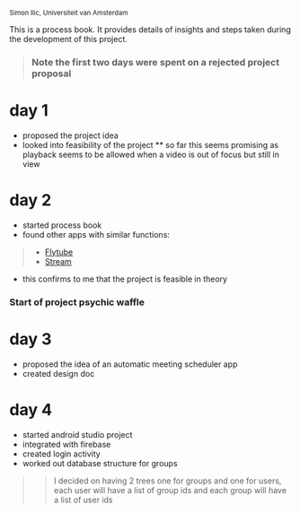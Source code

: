 <sub>Simon Ilic, Universiteit van Amsterdam</sub>

This is a process book. It provides details of insights and steps taken during the development of this project.

> ### Note the first two days were spent on a rejected project proposal
# day 1
* proposed the project idea
* looked into feasibility of the project
** so far this seems promising as playback seems to be allowed when a video is out of focus but still in view
# day 2
* started process book
* found other apps with similar functions:
> * [Flytube](http://www.apkmirror.com/apk/flyperinc/flytube/flytube-1-01-rc4-release/flytube-1-01-rc4-android-apk-download/ "Flytube")
> * [Stream](https://play.google.com/store/apps/details?id=com.djit.apps.stream "Stream: player for youtube")
* this confirms to me that the project is feasible in theory

### Start of project psychic waffle

# day 3
* proposed the idea of an automatic meeting scheduler app
* created design doc

# day 4
* started android studio project
* integrated with firebase
* created login activity
* worked out database structure for groups
 >> I decided on having 2 trees one for groups and one for users, each user will have a list of group ids and each group will have a list of user ids
